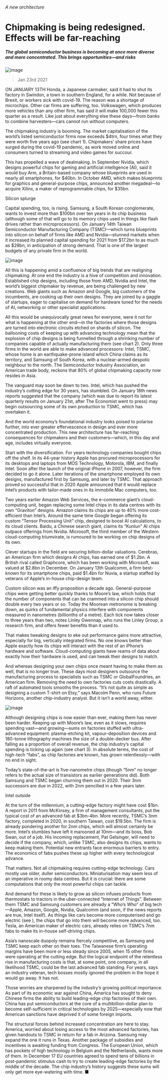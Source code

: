 ###### A new architecture
# Chipmaking is being redesigned. Effects will be far-reaching 
##### The global semiconductor business is becoming at once more diverse and more concentrated. This brings opportunities—and risks 
![image](images/20210123_WBD002_1.jpg) 
> Jan 23rd 2021 

ON JANUARY 13TH Honda, a Japanese carmaker, said it had to shut its factory in Swindon, a town in southern England, for a while. Not because of Brexit, or workers sick with covid-19. The reason was a shortage of microchips. Other car firms are suffering, too. Volkswagen, which produces more vehicles than any other firm, has said it will make 100,000 fewer this quarter as a result. Like just about everything else these days—from banks to combine harvesters—cars cannot run without computers.

The chipmaking industry is booming. The market capitalisation of the world’s listed semiconductor firms now exceeds $4trn, four times what they were worth five years ago (see chart 1). Chipmakers’ share prices have surged during the covid-19 pandemic, as work moved online and consumers turned to streaming and video games for succour.


This has propelled a wave of dealmaking. In September Nvidia, which designs powerful chips for gaming and artificial intelligence (AI), said it would buy Arm, a Britain-based company whose blueprints are used in nearly all smartphones, for $40bn. In October AMD, which makes blueprints for graphics and general-purpose chips, announced another megadeal—to acquire Xilinx, a maker of reprogrammable chips, for $35bn.
Silicon splurge

Capital spending, too, is rising. Samsung, a South Korean conglomerate, wants to invest more than $100bn over ten years in its chip business (although some of that will go to its memory chips used in things like flash drives rather than microprocessors). On January 14th Taiwan Semiconductor Manufacturing Company (TSMC)—which turns blueprints into silicon on behalf of firms like AMD and Nvidia—stunned markets when it increased its planned capital spending for 2021 from $17.2bn to as much as $28bn, in anticipation of strong demand. That is one of the largest budgets of any private firm in the world.
![image](images/20210123_WBC519_0.png) 


All this is happening amid a confluence of big trends that are realigning chipmaking. At one end the industry is a hive of competition and innovation. Established chip designs, including those from AMD, Nvidia and Intel, the world’s biggest chipmaker by revenue, are being challenged by new creations. Web giants such as Amazon and Google, big customers of the incumbents, are cooking up their own designs. They are joined by a gaggle of startups, eager to capitalise on demand for hardware tuned for the needs of AI, networking or other specialist applications.

All this would be unequivocally great news for everyone, were it not for what is happening at the other end—in the factories where those designs are turned into electronic circuits etched on shards of silicon. The ballooning costs of keeping up with advancing technology mean that the explosion of chip designs is being funnelled through a shrinking number of companies capable of actually manufacturing them (see chart 2). Only three firms in the world are able to make advanced processors: Intel, TSMC, whose home is an earthquake-prone island which China claims as its territory, and Samsung of South Korea, with a nuclear-armed despotic neighbour to the north. The Semiconductor Industry Association, an American trade body, reckons that 80% of global chipmaking capacity now resides in Asia.

The vanguard may soon be down to two. Intel, which has pushed the industry’s cutting edge for 30 years, has stumbled. On January 18th news reports suggested that the company (which was due to report its latest quarterly results on January 21st, after The Economist went to press) may begin outsourcing some of its own production to TSMC, which has overtaken it.

And the world economy’s foundational industry looks poised to polarise further, into ever greater effervescence in design and ever more concentrated production. This new architecture has far-reaching consequences for chipmakers and their customers—which, in this day and age, includes virtually everyone.

Start with the diversification. For years technology companies bought chips off the shelf. In its 44-year history Apple has procured microprocessors for its desktops and laptops from MOS Technology, Motorola, IBM, and finally Intel. Soon after the launch of the original iPhone in 2007, however, the firm decided to go it alone. Later iterations of the smartphone employed its own designs, manufactured first by Samsung, and later by TSMC. That approach proved so successful that in 2020 Apple announced that it would replace Intel’s products with tailor-made ones in its immobile Mac computers, too.

Two years earlier Amazon Web Services, the e-commerce giant’s cloud-computing unit, began replacing some Intel chips in its data centres with its own “Graviton” designs. Amazon claims its chips are up to 40% more cost-efficient than Intel’s. Around the same time Google began offering its custom “Tensor Processing Unit” chip, designed to boost AI calculations, to its cloud clients. Baidu, a Chinese search giant, claims its “Kunlun” AI chips outpace offerings from Nvidia. Microsoft, the third member of the Western cloud-computing triumvirate, is rumoured to be working on chip designs of its own.

Clever startups in the field are securing billion-dollar valuations. Cerebras, an American firm which designs AI chips, has earned one of $1.2bn. A British rival called Graphcore, which has been working with Microsoft, was valued at $2.8bn in December. On January 13th Qualcomm, a firm best-known for its smartphone chips, paid $1.4bn for Nuvia, a startup staffed by veterans of Apple’s in-house chip-design team.

Custom silicon was an iffy proposition a decade ago. General-purpose chips were getting better quickly thanks to Moore’s law, which holds that the number of components that can be crammed into a silicon chip should double every two years or so. Today the Moorean metronome is breaking down, as quirks of fundamental physics interfere with components measured in nanometres (billionths of a metre). Each tick now takes closer to three years than two, notes Linley Gwennap, who runs the Linley Group, a research firm, and offers fewer benefits than it used to.

That makes tweaking designs to eke out performance gains more attractive, especially for big, vertically integrated firms. No one knows better than Apple exactly how its chips will interact with the rest of an iPhone’s hardware and software. Cloud-computing giants have reams of data about exactly how their hardware is used, and can tweak their designs to match.

And whereas designing your own chips once meant having to make them as well, that is no longer true. These days most designers outsource the manufacturing process to specialists such as TSMC or GlobalFoundries, an American firm. Removing the need to own factories cuts costs drastically. A raft of automated tools smooths the process. “It’s not quite as simple as designing a custom T-shirt on Etsy,” says Macolm Penn, who runs Future Horizons, another chip-industry analyst. But it isn’t a world away, either.
![image](images/20210123_WBC518_0.png) 


Although designing chips is now easier than ever, making them has never been harder. Keeping up with Moore’s law, even as it slows, requires spending vast—and growing—sums on factories stuffed with ultra-advanced equipment: plasma-etching kit, vapour-deposition devices and 180-tonne lithography machines the size of a double-decker bus. After falling as a proportion of overall revenue, the chip industry’s capital spending is ticking up again (see chart 3). In absolute terms, the cost of high-tech “fabs”, as chip factories are known, has grown relentlessly—with no end in sight.

Today’s state-of-the-art is five-nanometre chips (though “5nm” no longer refers to the actual size of transistors as earlier generations did). Both Samsung and TSMC began churning them out in 2020. Their 3nm successors are due in 2022, with 2nm pencilled in a few years later.
Intel outside

At the turn of the millennium, a cutting-edge factory might have cost $1bn. A report in 2011 from McKinsey, a firm of management consultants, put the typical cost of an advanced fab at $3bn-4bn. More recently, TSMC’s 3nm factory, completed in 2020, in southern Taiwan, cost $19.5bn. The firm is already pondering another for 2nm chips, which will almost certainly be more. Intel’s stumbles have left it marooned at 10nm—and its boss, Bob Swan, out of a job. His incoming replacement, Pat Gelsinger, will need to decide if the company, which, unlike TSMC, also designs its chips, wants to keep making them. Potential new entrants face enormous barriers to entry. The economics of fabs pushes these up higher with every technological advance.

That matters. Not all chipmaking requires cutting-edge technology. Cars mostly use older, duller semiconductors. Miniaturisation may seem less of an imperative in roomy data centres. But it is crucial: there are some computations that only the most powerful chips can tackle.

And demand for these is likely to grow as silicon infuses products from thermostats to tractors in the uber-connected “Internet of Things”. Between them TSMC and Samsung customers are already a “Who’s Who” of big tech—Apple, Amazon, Google, Nvidia, Qualcomm (and soon, if the news reports are true, Intel itself). As things like cars become more computerised and go electric (see ), the chips that go into them will become more advanced, too. Tesla, an American maker of electric cars, already relies on TSMC’s 7nm fabs to make its in-house self-driving chips.

Asia’s nanoscale duopoly remains fiercely competitive, as Samsung and TSMC keep each other on their toes. The Taiwanese firm’s operating margins have been more or less steady since 2005, when 15 other firms were operating at the cutting edge. But the logical endpoint of the relentless rise in manufacturing costs is that, at some point, one company, in all likelihood TSMC, could be the last advanced fab standing. For years, says an industry veteran, tech bosses mostly ignored the problem in the hope it would go away. It has not.

Those worries are sharpened by the industry’s growing political importance. As part of its economic war against China, America has sought to deny Chinese firms the ability to build leading-edge chip factories of their own. China has put semiconductors at the core of a multibillion-dollar plan to become self-sufficient in critical technologies by 2025—especially now that American sanctions have deprived it of some foreign imports.

The structural forces behind increased concentration are here to stay. America, worried about losing access to the most advanced factories, has given handouts to TSMC in return for a fab in Arizona. Samsung may expand the one it runs in Texas. Another package of subsidies and incentives is awaiting funding from Congress. The European Union, which has pockets of high technology in Belgium and the Netherlands, wants more of them. In December 17 EU countries agreed to spend tens of billions in post-pandemic stimulus cash to try to create leading-edge factories by the middle of the decade. The chip industry’s history suggests these sums will only get more eye-watering with time. ■
